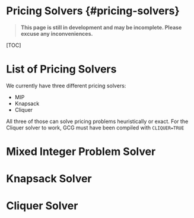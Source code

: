 # Pricing Solvers {#pricing-solvers}
> **This page is still in development and may be incomplete. Please excuse any inconveniences.**

[TOC]

# List of Pricing Solvers
We currently have three different pricing solvers:

- MIP
- Knapsack
- Cliquer

All three of those can solve pricing problems heuristically or exact.
For the Cliquer solver to work, GCG must have been compiled with `CLIQUER=TRUE`

# Mixed Integer Problem Solver

# Knapsack Solver

# Cliquer Solver
